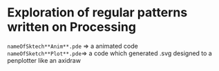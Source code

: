 # Exploration of regular patterns written on Processing

`nameOfSktech**Anim**.pde` => a animated code    
`nameOfSketch**Plot**.pde`=> a code which generated .svg designed to a penplotter like an axidraw
